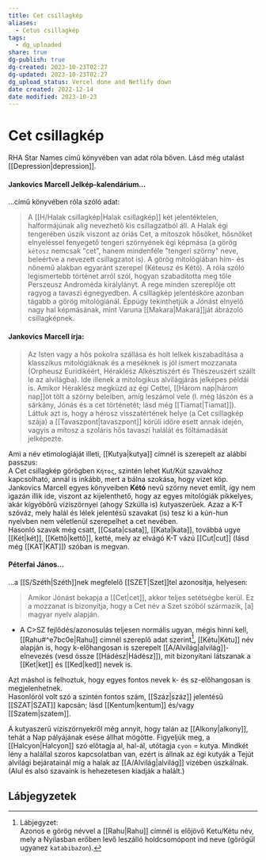 ```yaml
---
title: Cet csillagkép
aliases:
  - Cetus csillagkép
tags:
  - dg_uploaded
share: true
dg-publish: true
dg-created: 2023-10-23T02:27
dg-updated: 2023-10-23T02:27
dg_upload_status: Vercel done and Netlify down
date created: 2022-12-14
date modified: 2023-10-23
---
```


# Cet csillagkép

RHA Star Names című könyvében van adat róla bőven. Lásd még utalást [[Depression\|depression]].  

#### Jankovics Marcell Jelkép-kalendárium...

...című könyvében róla szóló adat:  
> A [[H/Halak csillagkép\|Halak csillagkép]] két jelentéktelen, halformájúnak alig nevezhető kis csillagzatból áll. A Halak égi tengerében úszik viszont az óriás Cet, a mítoszok hősöket, hősnőket elnyeléssel fenyegető tengeri szörnyének égi képmása (a görög `kétosz` nemcsak "cet", hanem mindenféle "tengeri szörny" neve, beleértve a nevezett csillagzatot is). A görög mitológiában hím- és nőnemű alakban egyaránt szerepel (Kéteusz és Kétó). A róla szóló legismertebb történet arról szól, hogyan szabadította meg tőle Perszeusz Androméda királylányt. A rege minden szereplője ott ragyog a tavaszi égnegyedben. A csillagkép jelentésköre azonban tágabb a görög mitológiánál. Éppúgy tekinthetjük a Jónást elnyelő nagy hal képmásának, mint Varuna [[Makara\|Makará]]ját ábrázoló csillagképnek.  

#### Jankovics Marcell írja:

> Az Isten vagy a hős pokolra szállása és holt lelkek kiszabadítása a klasszikus mitológiáknak és a meséknek is jól ismert mozzanata (Orpheusz Euridikéért, Héraklész Alkésztiszért és Thészeuszért szállt le az alvilágba). Ide illenek a mitologikus alvilágjárás jelképes példái is. Amikor Héraklész megküzd az égi Cettel, [[Három nap\|három nap]]ot tölt a szörny beleiben, amíg leszámol vele (l. még lászón és a sárkány, Jónás és a cet történetét; lásd még [[Tiamat\|Tiamat]]). Láttuk azt is, hogy a hérosz visszatértének helye (a Cet csillagkép szája) a [[Tavaszpont\|tavaszpont]] körüli időre esett annak idején, vagyis a mítosz a szoláris hős tavaszi halálát és föltámadását jelképezte.  

Ami a név etimologiáját illeti, [[Kutya\|kutya]] címnél is szerepelt az alábbi passzus:  
A Cet csillagkép görögben `Kήτος`, szintén lehet Kut/Kút szavakhoz kapcsolható, annál is inkább, mert a bálna szokása, hogy vizet köp. Jankovics Marcell egyes könyveiben **Kétó** nevű szörny nevet említ, így nem igazán illik ide, viszont az kijelenthető, hogy az egyes mitológiák pikkelyes, akár kígyóbőrű víziszörnyei (ahogy Szkülla is) kutyaszerűek. Azaz a K-T szóváz, mely halál és lélek jelentésű szavakat (is) tesz ki a kún-hun nyelvben nem véletlenül szerepelhet a cet nevében.  
Hasonló szavak még csatt, [[Csata\|csata]], [[Kata\|kata]], továbbá ugye [[Két\|két]], [[Kettő\|kettő]], ketté, mely az elvágó K-T vázú [[Cut\|cut]] (lásd még [[KAT\|KAT]]) szóban is megvan.  

#### Péterfai János...

...a [[S/Széth\|Széth]]nek megfelelő [[SZET\|Szet]]tel azonosítja, helyesen:  
> Amikor Jónást bekapja a [[Cet\|cet]], akkor teljes setétségbe kerül. Ez a mozzanat is bizonyítja, hogy a Cet név a Szet szóból származik, \[a\] magyar nyelv alapján.  
- A C>SZ fejlődés/azonosulás teljesen normális ugyan, mégis hinni kell, [[Rahu#^e7bc0e\|Rahu]] címnél szereplő adat szerint[^1], [[Kétu\|Kétu]] név alapján is, hogy k-előhangosan is szerepelt [[A/Alvilág\|alvilág]]-elnevezés (vesd össze [[Hádész\|Hádész]]), mit bizonyítani látszanak a [[Ket\|ket]] és [[Ked\|ked]] nevek is.

Azt máshol is felhoztuk, hogy egyes fontos nevek k- és sz-előhangosan is megjelenhetnek.  
Hasonlóról volt szó a szintén fontos szám, [[Száz\|száz]] jelentésű [[SZAT\|SZAT]] kapcsán; lásd [[Kentum\|kentum]] és/vagy [[Szatem\|szatem]].  

A kutyaszerű víziszörnyekről még annyit, hogy talán az [[Alkony\|alkony]], tehát a Nap pályájának esése állhat mögötte. Figyeljük meg, a [[Halcyon\|Halcyon]] szó előtagja al, hal-ál, utótagja `cyon` = kutya. Mindkét lény a halállal szoros kapcsolatban van, ezért is állnak az égi kutyák a Tejút alvilági bejáratainál míg a halak az [[A/Alvilág\|alvilág]] vizében úszkálnak. (Alul és alsó szavaink is hehezetesen kiadják a halált.)  

## Lábjegyzetek

[^1]: Lábjegyzet:  
Azonos e görög névvel a [[Rahu\|Rahu]] címnél is előjövő Ketu/Kétu név, mely a Nyilasban erőben levő leszálló holdcsomópont ind neve (görögül ugyanez `katabibazon`).